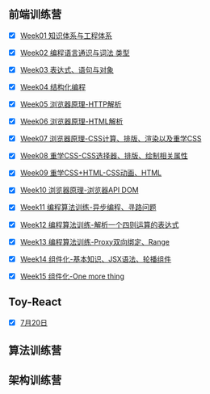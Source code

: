 ## 前端训练营

- [x] [Week01  知识体系与工程体系](FrontEnd/Week01/README.md)
- [x] [Week02 编程语言通识与词法 类型](FrontEnd/Week02/README.md)
- [x] [Week03 表达式、语句与对象](FrontEnd/Week03/README.md)
- [x] [Week04 结构化编程](FrontEnd/Week04/README.md)
- [x] [Week05 浏览器原理-HTTP解析](FrontEnd/Week05/README.md)
- [x] [Week06 浏览器原理-HTML解析](FrontEnd/Week06/README.md)
- [x] [Week07 浏览器原理-CSS计算、排版、渲染以及重学CSS](FrontEnd/Week07/README.md)
- [x] [Week08 重学CSS-CSS选择器、排版、绘制相关属性](FrontEnd/Week08/README.md)
- [x] [Week09 重学CSS+HTML-CSS动画、HTML](FrontEnd/Week09/README.md)
- [x] [Week10 浏览器原理-浏览器API DOM](FrontEnd/Week10/README.md)
- [x] [Week11 编程算法训练-异步编程、寻路问题](FrontEnd/Week11/README.md)
- [x] [Week12 编程算法训练-解析一个四则运算的表达式](FrontEnd/Week12/README.md)
- [x] [Week13 编程算法训练-Proxy双向绑定、Range](FrontEnd/Week13/README.md)
- [x] [Week14 组件化-基本知识、JSX语法、轮播组件](FrontEnd/Week14/README.md)
- [x] [Week15 组件化-One more thing](FrontEnd/Week14/README.md)


## Toy-React
- [x] [7月20日](Toy-React/README.MD)


## 算法训练营



## 架构训练营






